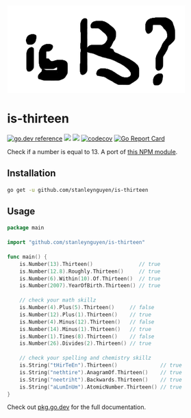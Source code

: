 ![Logo](./is-thirteen-logo.png)

# is-thirteen

[![go.dev reference](https://img.shields.io/badge/go.dev-reference-007d9c)](https://pkg.go.dev/github.com/stanleynguyen/is-thirteen)
![](https://github.com/stanleynguyen/is-thirteen/workflows/test/badge.svg)
![](https://github.com/stanleynguyen/is-thirteen/workflows/lint/badge.svg)
[![codecov](https://codecov.io/gh/stanleynguyen/is-thirteen/branch/master/graph/badge.svg)](https://codecov.io/gh/stanleynguyen/is-thirteen)
[![Go Report Card](https://goreportcard.com/badge/github.com/stanleynguyen/is-thirteen)](https://goreportcard.com/report/github.com/stanleynguyen/is-thirteen)

Check if a number is equal to 13. A port of [this NPM module](https://github.com/jezen/is-thirteen).

## Installation

```bash
go get -u github.com/stanleynguyen/is-thirteen
```

## Usage

```go
package main

import "github.com/stanleynguyen/is-thirteen"

func main() {
	is.Number(13).Thirteen()               // true
	is.Number(12.8).Roughly.Thirteen()     // true
	is.Number(6).Within(10).Of.Thirteen()  // true
	is.Number(2007).YearOfBirth.Thirteen() // true

	// check your math skillz
	is.Number(4).Plus(5).Thirteen()     // false
	is.Number(12).Plus(1).Thirteen()    // true
	is.Number(4).Minus(12).Thirteen()   // false
	is.Number(14).Minus(1).Thirteen()   // true
	is.Number(1).Times(8).Thirteen()    // false
	is.Number(26).Divides(2).Thirteen() // true

	// check your spelling and chemistry skillz
	is.String("tHirTeEn").Thirteen()              // true
	is.String("nethtire").AnagramOf.Thirteen()    // true
	is.String("neetriht").Backwards.Thirteen()    // true
	is.String("aLumInUm").AtomicNumber.Thirteen() // true
}

```

Check out [pkg.go.dev](https://pkg.go.dev/github.com/stanleynguyen/is-thirteen) for the full documentation.
